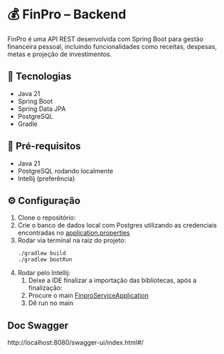 # 💰 FinPro – Backend

FinPro é uma API REST desenvolvida com Spring Boot para gestão financeira pessoal, incluindo funcionalidades como
receitas, despesas, metas e projeção de investimentos.

## 🚀 Tecnologias

- Java 21
- Spring Boot
- Spring Data JPA
- PostgreSQL
- Gradle

## 🧪 Pré-requisitos

- Java 21
- PostgreSQL rodando localmente
- Intellij (preferência)

## ⚙️ Configuração

1. Clone o repositório:
2. Crie o banco de dados local com Postgres utilizando as credenciais encontradas no
[application.properties](src/main/resources/application.properties)
3. Rodar via terminal na raiz do projeto:
   ```
   ./gradlew build
   ./gradlew bootRun
   ```
4. Rodar pelo Intellij:
   1. Deixe a IDE finalizar a importação das bibliotecas, após a finalização:
   2. Procure o main [FinproServiceApplication](src/main/java/com/ufape/finproservice/FinproServiceApplication.java)
   3. Dê run no main

## Doc Swagger
http://localhost:8080/swagger-ui/index.html#/


